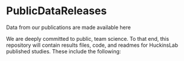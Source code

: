 # PublicDataReleases
Data from our publications are made available here

We are deeply committed to public, team science. To that end, this repository will contain results files, code, and readmes for HuckinsLab published studies. These include the following:

